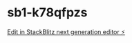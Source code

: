 # sb1-k78qfpzs

[Edit in StackBlitz next generation editor ⚡️](https://stackblitz.com/~/github.com/imad-vgs/sb1-k78qfpzs)